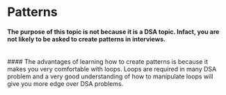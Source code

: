 # Patterns

#### The purpose of this topic is not because it is a DSA topic. Infact, you are not likely to be asked to create patterns in interviews. 
<br/>
#### The advantages of learning how to create patterns is because it makes you very comfortable with loops. Loops are required in many DSA problem and a very good understanding of how to manipulate loops will give you more edge over DSA problems.

####
